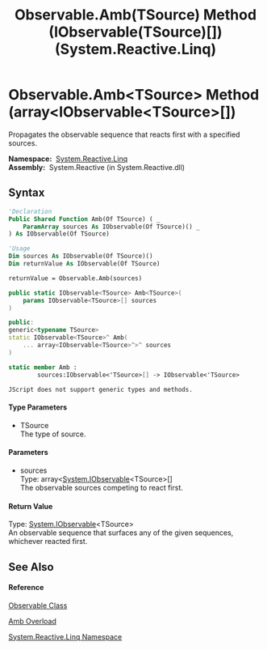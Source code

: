 ﻿---
title: Observable.Amb(TSource) Method (IObservable(TSource)[]) (System.Reactive.Linq)
TOCTitle: Amb(TSource) Method (IObservable(TSource)[])
ms:assetid: M:System.Reactive.Linq.Observable.Amb``1(System.IObservable{``0}[])
ms:mtpsurl: https://msdn.microsoft.com/en-us/library/Hh229733(v=VS.103)
ms:contentKeyID: 36069404
ms.date: 06/28/2011
mtps_version: v=VS.103
dev_langs:
- vb
- csharp
- c++
- fsharp
- jscript
---

# Observable.Amb\<TSource\> Method (array\<IObservable\<TSource\>\[\])

Propagates the observable sequence that reacts first with a specified sources.

**Namespace:**  [System.Reactive.Linq](hh211929\(v=vs.103\).md)  
**Assembly:**  System.Reactive (in System.Reactive.dll)

## Syntax

``` vb
'Declaration
Public Shared Function Amb(Of TSource) ( _
    ParamArray sources As IObservable(Of TSource)() _
) As IObservable(Of TSource)
```

``` vb
'Usage
Dim sources As IObservable(Of TSource)()
Dim returnValue As IObservable(Of TSource)

returnValue = Observable.Amb(sources)
```

``` csharp
public static IObservable<TSource> Amb<TSource>(
    params IObservable<TSource>[] sources
)
```

``` c++
public:
generic<typename TSource>
static IObservable<TSource>^ Amb(
    ... array<IObservable<TSource>^>^ sources
)
```

``` fsharp
static member Amb : 
        sources:IObservable<'TSource>[] -> IObservable<'TSource> 
```

``` jscript
JScript does not support generic types and methods.
```

#### Type Parameters

  - TSource  
    The type of source.

#### Parameters

  - sources  
    Type: array\<[System.IObservable](https://msdn.microsoft.com/en-us/library/Dd990377)\<TSource\>\[\]  
    The observable sources competing to react first.  

#### Return Value

Type: [System.IObservable](https://msdn.microsoft.com/en-us/library/Dd990377)\<TSource\>  
An observable sequence that surfaces any of the given sequences, whichever reacted first.  

## See Also

#### Reference

[Observable Class](hh244252\(v=vs.103\).md)

[Amb Overload](hh229665\(v=vs.103\).md)

[System.Reactive.Linq Namespace](hh211929\(v=vs.103\).md)

